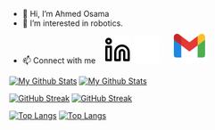 - 👋 Hi, I’m Ahmed Osama
- 👀 I’m interested in robotics.
- :mailbox: Connect with me 
&ensp;
[![website](./img/linkedin-light.svg)](https://www.linkedin.com/in/ahmed-osama-7514b610a/#gh-light-mode-only) 
[![website](./img/linkedin-dark.svg)](https://www.linkedin.com/in/ahmed-osama-7514b610a/#gh-dark-mode-only)
&emsp;
<a href="mailto:ahmed.osama8282@gmail.com"> <img src="/img/icons8-gmail-32.svg"> </a>

[![My Github Stats](https://github-readme-stats.vercel.app/api?username=ahmedosama07&count_private=true&show_icons=true&hide_border=true&theme=default)](https://github-readme-stats.vercel.app/api?username=ahmedosama07&count_private=true&show_icons=true&hide_border=true&theme=default#gh-light-mode-only)
[![My Github Stats](https://github-readme-stats.vercel.app/api?username=ahmedosama07&count_private=true&show_icons=true&hide_border=true&theme=dark)](https://github-readme-stats.vercel.app/api?username=ahmedosama07&count_private=true&show_icons=true&hide_border=true&theme=dark#gh-dark-mode-only)

[![GitHub Streak](https://github-readme-streak-stats.herokuapp.com/?user=ahmedosama07&theme=default)](https://github.com/ahmedosama07/github-readme-stats#gh-light-mode-only)
[![GitHub Streak](https://github-readme-streak-stats.herokuapp.com/?user=ahmedosama07&theme=dark)](https://github.com/ahmedosama07/github-readme-stats#gh-dark-mode-only)

[![Top Langs](https://github-readme-stats.vercel.app/api/top-langs/?username=ahmedosama07&layout=compact&hide_border=true&theme=default)](https://github.com/ahmedosama07/github-readme-stats#gh-light-mode-only)
[![Top Langs](https://github-readme-stats.vercel.app/api/top-langs/?username=ahmedosama07&layout=compact&hide_border=true&theme=dark)](https://github.com/ahmedosama07/github-readme-stats#gh-dark-mode-only)
